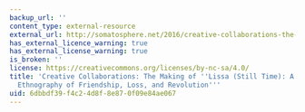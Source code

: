 ```yaml
---
backup_url: ''
content_type: external-resource
external_url: http://somatosphere.net/2016/creative-collaborations-the-making-of-lissa-still-time-a-graphic-medical-ethnography-of-friendship-loss-and-revolution.html/
has_external_licence_warning: true
has_external_license_warning: true
is_broken: ''
license: https://creativecommons.org/licenses/by-nc-sa/4.0/
title: 'Creative Collaborations: The Making of ''Lissa (Still Time): A Graphic Medical
  Ethnography of Friendship, Loss, and Revolution'''
uid: 6dbbdf39-f4c2-4d8f-8e87-0f09e84ae067
---
```

